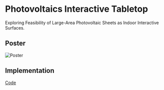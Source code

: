 # Photovoltaics Interactive Tabletop
Exploring Feasibility of Large-Area Photovoltaic Sheets as Indoor Interactive Surfaces.

## Poster
![Poster](Poster.png)

## Implementation
[Code](Code/Implementation.ipynb)
